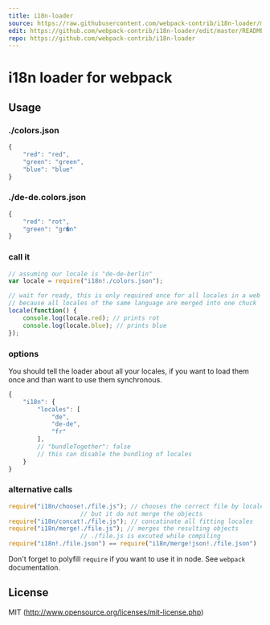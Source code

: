 ```yaml
---
title: i18n-loader
source: https://raw.githubusercontent.com/webpack-contrib/i18n-loader/master/README.md
edit: https://github.com/webpack-contrib/i18n-loader/edit/master/README.md
repo: https://github.com/webpack-contrib/i18n-loader
---
```

# i18n loader for webpack

## Usage

### ./colors.json

``` javascript
{
	"red": "red",
	"green": "green",
	"blue": "blue"
}
```

### ./de-de.colors.json

``` javascript
{
	"red": "rot",
	"green": "gr�n"
}
```

### call it

``` javascript
// assuming our locale is "de-de-berlin"
var locale = require("i18n!./colors.json");

// wait for ready, this is only required once for all locales in a web app
// because all locales of the same language are merged into one chuck
locale(function() {
	console.log(locale.red); // prints rot
	console.log(locale.blue); // prints blue
});
```

### options

You should tell the loader about all your locales, if you want to load them once
and than want to use them synchronous.

``` javascript
{
	"i18n": {
		"locales": [
			"de",
			"de-de",
			"fr"
		],
		// "bundleTogether": false
		// this can disable the bundling of locales
	}
}
```

### alternative calls

``` javascript
require("i18n/choose!./file.js"); // chooses the correct file by locale,
					// but it do not merge the objects
require("i18n/concat!./file.js"); // concatinate all fitting locales
require("i18n/merge!./file.js"); // merges the resulting objects
					// ./file.js is excuted while compiling
require("i18n!./file.json") == require("i18n/merge!json!./file.json")
```

Don't forget to polyfill `require` if you want to use it in node.
See `webpack` documentation.

## License

MIT (http://www.opensource.org/licenses/mit-license.php)